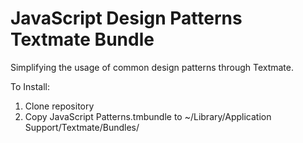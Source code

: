 JavaScript Design Patterns Textmate Bundle
==========================================

Simplifying the usage of common design patterns through Textmate.

To Install:
1. Clone repository
2. Copy JavaScript Patterns.tmbundle to ~/Library/Application Support/Textmate/Bundles/